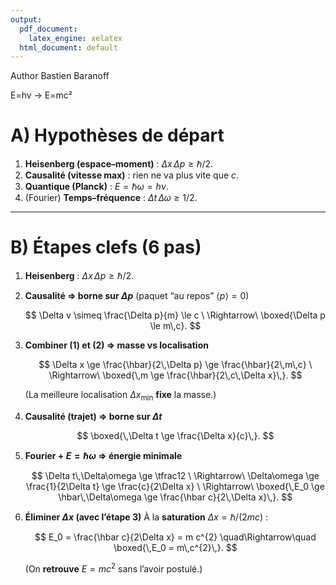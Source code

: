 ```yaml
---
output:
  pdf_document: 
    latex_engine: xelatex
  html_document: default
---
```


Author Bastien Baranoff

E=hv -> E=mc²

# A) Hypothèses de départ

1. **Heisenberg (espace–moment)** : $\Delta x\,\Delta p \ge \hbar/2$.
2. **Causalité (vitesse max)** : rien ne va plus vite que $c$.
3. **Quantique (Planck)** : $E=\hbar\omega=h\nu$.
4. (Fourier) **Temps–fréquence** : $\Delta t\,\Delta\omega \ge 1/2$.

---

# B) Étapes clefs (6 pas)

1. **Heisenberg** : $\Delta x\,\Delta p \ge \hbar/2$.

2. **Causalité ⇒ borne sur $\Delta p$** (paquet “au repos” $\langle p\rangle=0$)

   $$
   \Delta v \simeq \frac{\Delta p}{m} \le c \ \Rightarrow\ \boxed{\Delta p \le m\,c}.
   $$

3. **Combiner (1) et (2) ⇒ masse vs localisation**

   $$
   \Delta x \ge \frac{\hbar}{2\,\Delta p} \ge \frac{\hbar}{2\,m\,c}
   \ \Rightarrow\ 
   \boxed{\,m \ge \frac{\hbar}{2\,c\,\Delta x}\,}.
   $$

   (La meilleure localisation $\Delta x_{\min}$ **fixe** la masse.)

4. **Causalité (trajet) ⇒ borne sur $\Delta t$**

   $$
   \boxed{\,\Delta t \ge \frac{\Delta x}{c}\,}.
   $$

5. **Fourier + $E=\hbar\omega$ ⇒ énergie minimale**

   $$
   \Delta t\,\Delta\omega \ge \tfrac12
   \ \Rightarrow\ 
   \Delta\omega \ge \frac{1}{2\Delta t} \ge \frac{c}{2\Delta x}
   \ \Rightarrow\ 
   \boxed{\,E_0 \ge \hbar\,\Delta\omega \ge \frac{\hbar c}{2\,\Delta x}\,}.
   $$

6. **Éliminer $\Delta x$ (avec l’étape 3)**
   À la **saturation** $\Delta x=\hbar/(2mc)$ :

   $$
   E_0 = \frac{\hbar c}{2\Delta x} = m c^{2}
   \quad\Rightarrow\quad
   \boxed{\,E_0 = m\,c^{2}\,}.
   $$

   (On **retrouve** $E=mc^2$ sans l’avoir postulé.)


